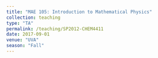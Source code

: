 ```yaml
---
title: "MAE 105: Introduction to Mathematical Physics"
collection: teaching
type: "TA"
permalink: /teaching/SP2012-CHEM4411
date: 2017-09-01
venue: "UVA"
season: "Fall"
---
```


